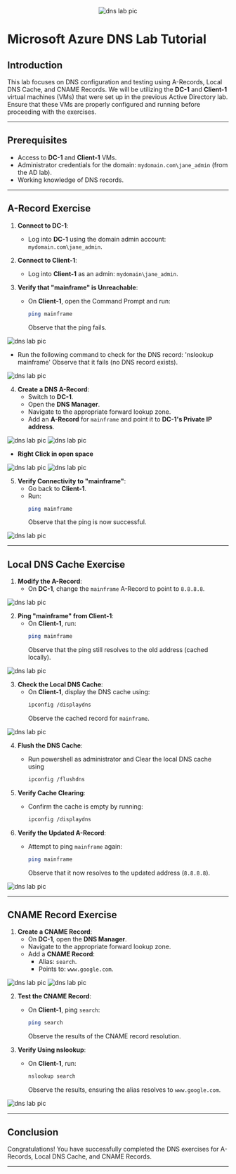 <p align="center">
<img src="https://i.imgur.com/fTIAX6A.png" alt="dns lab pic"/>
</p>

# Microsoft Azure DNS Lab Tutorial

## Introduction
This lab focuses on DNS configuration and testing using A-Records, Local DNS Cache, and CNAME Records. We will be utilizing the **DC-1** and **Client-1** virtual machines (VMs) that were set up in the previous Active Directory lab. Ensure that these VMs are properly configured and running before proceeding with the exercises.

---

## Prerequisites
- Access to **DC-1** and **Client-1** VMs.
- Administrator credentials for the domain: `mydomain.com\jane_admin` (from the AD lab).
- Working knowledge of DNS records.

---

## A-Record Exercise

1. **Connect to DC-1**:
    - Log into **DC-1** using the domain admin account: `mydomain.com\jane_admin`.

2. **Connect to Client-1**:
    - Log into **Client-1** as an admin: `mydomain\jane_admin`.

3. **Verify that "mainframe" is Unreachable**:
    - On **Client-1**, open the Command Prompt and run:
      ```bash
      ping mainframe
      ```
      Observe that the ping fails.

<img src="https://imgur.com/Eni7Nur.png" alt="dns lab pic"/>

- Run the following command to check for the DNS record: 'nslookup mainframe'
Observe that it fails (no DNS record exists).

<img src="https://imgur.com/Gu8CYOX.png" alt="dns lab pic"/>

4. **Create a DNS A-Record**:
    - Switch to **DC-1**.
    - Open the **DNS Manager**.
    - Navigate to the appropriate forward lookup zone.
    - Add an **A-Record** for `mainframe` and point it to **DC-1's Private IP address**.
  
<img src="https://imgur.com/qXPhvAD.png" alt="dns lab pic"/>

<img src="https://imgur.com/qwPPMoB.png" alt="dns lab pic"/>

- **Right Click in open space**
<img src="https://imgur.com/rcIg1dU.png" alt="dns lab pic"/>

<img src="https://imgur.com/rwxt6Gc.png" alt="dns lab pic"/>

5. **Verify Connectivity to "mainframe"**:
    - Go back to **Client-1**.
    - Run:
      ```bash
      ping mainframe
      ```
      Observe that the ping is now successful.

<img src="https://imgur.com/ytF3Gnt.png" alt="dns lab pic"/>

---

## Local DNS Cache Exercise

1. **Modify the A-Record**:
    - On **DC-1**, change the `mainframe` A-Record to point to `8.8.8.8`.
  
<img src="https://imgur.com/RFDW63r.png" alt="dns lab pic"/>

2. **Ping "mainframe" from Client-1**:
    - On **Client-1**, run:
      ```bash
      ping mainframe
      ```
      Observe that the ping still resolves to the old address (cached locally).
<img src="https://imgur.com/UPV2EqX.png" alt="dns lab pic"/>

3. **Check the Local DNS Cache**:
    - On **Client-1**, display the DNS cache using:
      ```bash
      ipconfig /displaydns
      ```
      Observe the cached record for `mainframe`.
<img src="https://imgur.com/9o7BdQt.png" alt="dns lab pic"/>

4. **Flush the DNS Cache**:
    - Run powershell as administrator and Clear the local DNS cache using
      ```bash
      ipconfig /flushdns
      ```

5. **Verify Cache Clearing**:
    - Confirm the cache is empty by running:
      ```bash
      ipconfig /displaydns
      ```

6. **Verify the Updated A-Record**:
    - Attempt to ping `mainframe` again:
      ```bash
      ping mainframe
      ```
      Observe that it now resolves to the updated address (`8.8.8.8`).

<img src="https://imgur.com/WBb9Fmv.png" alt="dns lab pic"/>

---

## CNAME Record Exercise

1. **Create a CNAME Record**:
    - On **DC-1**, open the **DNS Manager**.
    - Navigate to the appropriate forward lookup zone.
    - Add a **CNAME Record**:
      - Alias: `search`.
      - Points to: `www.google.com`.
     
<img src="https://imgur.com/TRVyrpq.png" alt="dns lab pic"/>

<img src="https://imgur.com/rTZ5NqR.png" alt="dns lab pic"/>

2. **Test the CNAME Record**:
    - On **Client-1**, ping `search`:
      ```bash
      ping search
      ```
      Observe the results of the CNAME record resolution.

3. **Verify Using nslookup**:
    - On **Client-1**, run:
      ```bash
      nslookup search
      ```
      Observe the results, ensuring the alias resolves to `www.google.com`.

<img src="https://imgur.com/9D0cZON.png" alt="dns lab pic"/>

---

## Conclusion
Congratulations! You have successfully completed the DNS exercises for A-Records, Local DNS Cache, and CNAME Records.

---
